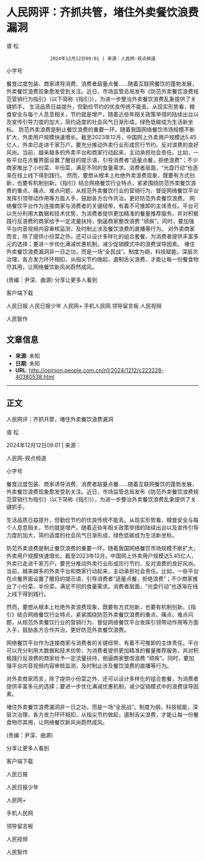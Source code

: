 # 人民网评：齐抓共管，堵住外卖餐饮浪费漏洞

谱 松


					2024年12月12日09:01 | 来源：人民网-观点频道


小字号





餐食过度包装、商家诱导消费、消费者超量点餐……随着互联网餐饮的蓬勃发展，外卖餐饮浪费现象愈发受到关注。近日，市场监管总局发布《防范外卖餐饮浪费规范营销行为指引》（以下简称《指引》），为进一步整治外卖餐饮浪费乱象提供了关键抓手。
生活品质日益提升，但勤俭节约的优良传统不能丢。从现实形势看，粮食安全与每个人息息相关，节约就是增产。随着近些年相关政策举措的陆续出台以及宣传引导力度的加大，简约适度的社会风气日渐形成，绿色低碳成为生活新坐标。
防范外卖浪费是制止餐饮浪费的重要一环。随着我国网络餐饮市场规模不断扩大，外卖用户规模快速增长。截至2023年12月，中国网上外卖用户规模达5.45亿人，外卖已走进千家万户。要充分推动外卖行业形成厉行节约、反对浪费的良好风尚。当前，越来越多的外卖平台和商家行动起来，主动承担社会责任。比如，一些平台在点餐界面设置了醒目的提示语，引导消费者“适量点餐，拒绝浪费”；不少商家推出了小份菜、半份菜，满足不同的食量需求。消费者层面，“光盘行动”也逐渐在线上线下得到践行。
然而，要想从根本上杜绝外卖浪费现象，既要有方式创新，也要有机制创新。《指引》结合网络餐饮行业特点，紧紧围绕防范外卖餐饮浪费的重点、痛点、难点问题，从规范外卖餐饮行业的营销行为、督促网络餐饮平台发挥引领带动作用等方面入手，鼓励各方合作共治，更好防范外卖餐饮浪费。
网络餐饮平台作为连接商家与消费者的关键纽带，有着不可推卸的主体责任。平台可以充分利用大数据和技术优势，为消费者提供更加精准的餐量推荐服务，并对积极践行反浪费的商家给予一定流量扶持，倒逼商家整改浪费 “顽疾”。同时，要加强平台内音视频内容审核监测，及时制止涉及餐饮浪费的直播等行为。
对外卖商家而言，除了提供小份菜之外，还可以设计多样化的组合套餐，为消费者提供丰富多元的选择；要进一步优化满减优惠机制，减少促销模式中的浪费误导因素。
堵住外卖餐饮浪费漏洞非一日之功，而是一场“全民战”。制度为纲，科技赋能，深层次治理，各方发力环环相扣，从指尖节约做起，遏制舌尖浪费，才能让每一份餐食物尽其用，让网络餐饮新风尚蔚然成风。

(责编：尹深、曲源)
分享让更多人看到  


客户端下载

人民日报
人民日报少年
人民网+
手机人民网
领导留言板
人民视频

人民智作

## 文章信息

- **来源**: 未知
- **日期**: 未知
- **URL**: http://opinion.people.com.cn/n1/2024/1212/c223228-40380538.html

---

## 正文

人民网评：齐抓共管，堵住外卖餐饮浪费漏洞

谱 松

2024年12月12日09:01 | 来源：

人民网-观点频道

小字号

餐食过度包装、商家诱导消费、消费者超量点餐……随着互联网餐饮的蓬勃发展，外卖餐饮浪费现象愈发受到关注。近日，市场监管总局发布《防范外卖餐饮浪费规范营销行为指引》（以下简称《指引》），为进一步整治外卖餐饮浪费乱象提供了关键抓手。

生活品质日益提升，但勤俭节约的优良传统不能丢。从现实形势看，粮食安全与每个人息息相关，节约就是增产。随着近些年相关政策举措的陆续出台以及宣传引导力度的加大，简约适度的社会风气日渐形成，绿色低碳成为生活新坐标。

防范外卖浪费是制止餐饮浪费的重要一环。随着我国网络餐饮市场规模不断扩大，外卖用户规模快速增长。截至2023年12月，中国网上外卖用户规模达5.45亿人，外卖已走进千家万户。要充分推动外卖行业形成厉行节约、反对浪费的良好风尚。当前，越来越多的外卖平台和商家行动起来，主动承担社会责任。比如，一些平台在点餐界面设置了醒目的提示语，引导消费者“适量点餐，拒绝浪费”；不少商家推出了小份菜、半份菜，满足不同的食量需求。消费者层面，“光盘行动”也逐渐在线上线下得到践行。

然而，要想从根本上杜绝外卖浪费现象，既要有方式创新，也要有机制创新。《指引》结合网络餐饮行业特点，紧紧围绕防范外卖餐饮浪费的重点、痛点、难点问题，从规范外卖餐饮行业的营销行为、督促网络餐饮平台发挥引领带动作用等方面入手，鼓励各方合作共治，更好防范外卖餐饮浪费。

网络餐饮平台作为连接商家与消费者的关键纽带，有着不可推卸的主体责任。平台可以充分利用大数据和技术优势，为消费者提供更加精准的餐量推荐服务，并对积极践行反浪费的商家给予一定流量扶持，倒逼商家整改浪费 “顽疾”。同时，要加强平台内音视频内容审核监测，及时制止涉及餐饮浪费的直播等行为。

对外卖商家而言，除了提供小份菜之外，还可以设计多样化的组合套餐，为消费者提供丰富多元的选择；要进一步优化满减优惠机制，减少促销模式中的浪费误导因素。

堵住外卖餐饮浪费漏洞非一日之功，而是一场“全民战”。制度为纲，科技赋能，深层次治理，各方发力环环相扣，从指尖节约做起，遏制舌尖浪费，才能让每一份餐食物尽其用，让网络餐饮新风尚蔚然成风。

(责编：尹深、曲源)

分享让更多人看到

客户端下载

人民日报

人民日报少年

人民网+

手机人民网

领导留言板

人民视频

人民智作

